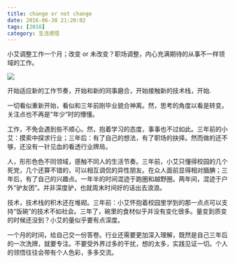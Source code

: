 ```yaml
---
title: change or not change
date: 2016-06-30 21:20:02
tags: [2016]
category: 生活感悟
---
```

小艾调整工作一个月；改变 or 未改变？职场调整，内心充满期待的从事不一样领域的工作。

![](http://of7369y0i.bkt.clouddn.com/2016/06/30/%E6%8D%95%E8%8E%B7.JPG)

开始适应新的工作节奏，开始和新的同事磨合，开始接触新的技术栈，开始.

<!--more-->
一切看似重新开始，看似和三年前刚毕业貌合神离。然，思考的角度以看是转变。关注点也不再是“年少”时的懵懂。

工作，不免会遇到些不顺心。然，抱着学习的态度，事事也不过如此。三年前的小艾：摸索中探求行业；三年后：有了自己的想法，有了职场的抉择。然而做的还不够，还没有一针见血的看透行业牌局。

人，形形色色不同领域，感触不同人的生活节奏。三年前，小艾只懂得校园的几个死党，几个还算不错的，可以相互调侃的异性朋友。在众人面前显得相对腼腆；三年后，有了自己的兴趣点。一年半的时间混迹于跑圈和越野圈。两年间，混迹于户外“驴友团”。并非深度驴，也就周末时间好的话出去浪浪。

技术，技术栈的积木还在堆砌。三年前：小艾怀抱着校园里学到的那一点点可以支持“饭碗”的技术不如社会。三年了，碗里的食材似乎并没有变化很多。量变到质变的时候还没到？小艾的量似乎要有点深度。

一个月的时间，给自己交一份答卷。行业还需要更加深入理解，既然是自己三年后的一次洗牌，就要专注。不要受外界过多的干扰，想的太多，实践见证一切。个人的领悟往往会带有个人色彩，多多交流。
